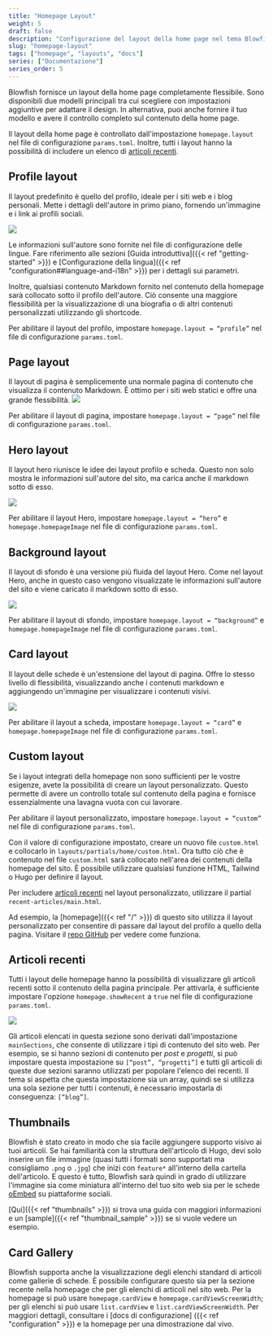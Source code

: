 ```yaml
---
title: "Homepage Layout"
weight: 5
draft: false
description: "Configurazione del layout della home page nel tema Blowfish."
slug: "homepage-layout"
tags: ["homepage", "layouts", "docs"]
series: ["Documentazione"]
series_order: 5
---
```


Blowfish fornisce un layout della home page completamente flessibile. Sono disponibili due modelli principali tra cui scegliere con impostazioni aggiuntive per adattare il design. In alternativa, puoi anche fornire il tuo modello e avere il controllo completo sul contenuto della home page.

Il layout della home page è controllato dall'impostazione `homepage.layout` nel file di configurazione `params.toml`. Inoltre, tutti i layout hanno la possibilità di includere un elenco di [articoli recenti](#recent-articles).

## Profile layout

Il layout predefinito è quello del profilo, ideale per i siti web e i blog personali. Mette i dettagli dell'autore in primo piano, fornendo un'immagine e i link ai profili sociali.

<img class="thumbnailshadow" src="img/home-profile.png"/>

Le informazioni sull'autore sono fornite nel file di configurazione delle lingue. Fare riferimento alle sezioni [Guida introduttiva]({{< ref "getting-started" >}}) e [Configurazione della lingua]({{< ref "configuration##language-and-i18n" >}}) per i dettagli sui parametri.

Inoltre, qualsiasi contenuto Markdown fornito nel contenuto della homepage sarà collocato sotto il profilo dell'autore. Ciò consente una maggiore flessibilità per la visualizzazione di una biografia o di altri contenuti personalizzati utilizzando gli shortcode.

Per abilitare il layout del profilo, impostare `homepage.layout = “profile”` nel file di configurazione `params.toml`.

## Page layout

Il layout di pagina è semplicemente una normale pagina di contenuto che visualizza il contenuto Markdown. È ottimo per i siti web statici e offre una grande flessibilità.
<img class="thumbnailshadow" src="img/home-page.png"/>

Per abilitare il layout di pagina, impostare `homepage.layout = “page”` nel file di configurazione `params.toml`.

## Hero layout

Il layout hero riunisce le idee dei layout profilo e scheda. Questo non solo mostra le informazioni sull'autore del sito, ma carica anche il markdown sotto di esso.

<img class="thumbnailshadow" src="img/home-hero.png"/>

Per abilitare il layout Hero, impostare `homepage.layout = “hero”` e `homepage.homepageImage` nel file di configurazione `params.toml`.

## Background layout

Il layout di sfondo è una versione più fluida del layout Hero. Come nel layout Hero, anche in questo caso vengono visualizzate le informazioni sull'autore del sito e viene caricato il markdown sotto di esso.

<img class="thumbnailshadow" src="img/home-background.png"/>

Per abilitare il layout di sfondo, impostare `homepage.layout = “background”` e `homepage.homepageImage` nel file di configurazione `params.toml`.

## Card layout

Il layout delle schede è un'estensione del layout di pagina. Offre lo stesso livello di flessibilità, visualizzando anche i contenuti markdown e aggiungendo un'immagine per visualizzare i contenuti visivi.

<img class="thumbnailshadow" src="img/home-card.png"/>

Per abilitare il layout a scheda, impostare `homepage.layout = “card”` e `homepage.homepageImage` nel file di configurazione `params.toml`. 


## Custom layout

Se i layout integrati della homepage non sono sufficienti per le vostre esigenze, avete la possibilità di creare un layout personalizzato. Questo permette di avere un controllo totale sul contenuto della pagina e fornisce essenzialmente una lavagna vuota con cui lavorare.

Per abilitare il layout personalizzato, impostare `homepage.layout = “custom”` nel file di configurazione `params.toml`.

Con il valore di configurazione impostato, creare un nuovo file `custom.html` e collocarlo in `layouts/partials/home/custom.html`. Ora tutto ciò che è contenuto nel file `custom.html` sarà collocato nell'area dei contenuti della homepage del sito. È possibile utilizzare qualsiasi funzione HTML, Tailwind o Hugo per definire il layout.

Per includere [articoli recenti](#recent-articles) nel layout personalizzato, utilizzare il partial `recent-articles/main.html`.

Ad esempio, la [homepage]({{< ref "/" >}}) di questo sito utilizza il layout personalizzato per consentire di passare dal layout del profilo a quello della pagina. Visitare il [repo GitHub](https://github.com/nunocoracao/blowfish/blob/main/exampleSite/layouts/partials/home/custom.html) per vedere come funziona.

## Articoli recenti

Tutti i layout delle homepage hanno la possibilità di visualizzare gli articoli recenti sotto il contenuto della pagina principale. Per attivarla, è sufficiente impostare l'opzione `homepage.showRecent` a `true` nel file di configurazione `params.toml`.

<img class="thumbnailshadow" src="img/home-list.png"/>

Gli articoli elencati in questa sezione sono derivati dall'impostazione `mainSections`, che consente di utilizzare i tipi di contenuto del sito web. Per esempio, se si hanno sezioni di contenuto per _post_ e _progetti_, si può impostare questa impostazione su `[“post”, “progetti”]` e tutti gli articoli di queste due sezioni saranno utilizzati per popolare l'elenco dei recenti. Il tema si aspetta che questa impostazione sia un array, quindi se si utilizza una sola sezione per tutti i contenuti, è necessario impostarla di conseguenza: `[“blog”]`.

## Thumbnails

Blowfish è stato creato in modo che sia facile aggiungere supporto visivo ai tuoi articoli. Se hai familiarità con la struttura dell'articolo di Hugo, devi solo inserire un file immagine (quasi tutti i formati sono supportati ma consigliamo `.png` o `.jpg`) che inizi con `feature*` all'interno della cartella dell'articolo. E questo è tutto, Blowfish sarà quindi in grado di utilizzare l'immagine sia come miniatura all'interno del tuo sito web sia per le schede <a target="_blank" href="https://oembed.com/">oEmbed</a> su piattaforme sociali.

[Qui]({{< ref "thumbnails" >}}) si trova una guida con maggiori informazioni e un [sample]({{< ref "thumbnail_sample" >}}) se si vuole vedere un esempio.

## Card Gallery

Blowfish supporta anche la visualizzazione degli elenchi standard di articoli come gallerie di schede. È possibile configurare questo sia per la sezione recente nella homepage che per gli elenchi di articoli nel sito web. Per la homepage si può usare `homepage.cardView` e `homepage.cardViewScreenWidth`; per gli elenchi si può usare `list.cardView` e `list.cardViewScreenWidth`. Per maggiori dettagli, consultare i [docs di configurazione] ({{< ref "configuration" >}}) e la homepage per una dimostrazione dal vivo.
